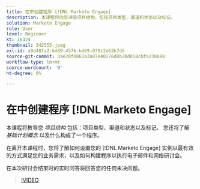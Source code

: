 ```yaml
---
title: 在中创建程序 [!DNL Marketo Engage]
description: 本课程将向您讲授项目结构，包括项目类型、渠道和状态以及标记。
solution: Marketo Engage
role: User
level: Beginner
kt: 10324
thumbnail: 342555.jpeg
exl-id: a9d48fa2-6d89-4576-bd69-079c2e62b7d5
source-git-commit: 3ae20f0861a3a97e40276d8b20d858cbfa238698
workflow-type: tm+mt
source-wordcount: '0'
ht-degree: 0%

---
```


# 在中创建程序 [!DNL Marketo Engage]

本课程将教导您 *项目结构* 包括：项目类型、渠道和状态以及标记。 您还将了解 *基础计划概念* 以及什么构成了一个程序。

在离开本课程时，您将了解如何设置您的 [!DNL Marketo Engage] 实例以最有效的方式满足您的业务需求，以及如何构建程序以执行电子邮件和网络研讨会。

在本次研讨会结束时的实时问答将回答您的任何未决问题。

>[!VIDEO](https://video.tv.adobe.com/v/342555/?quality=12&learn=on)
